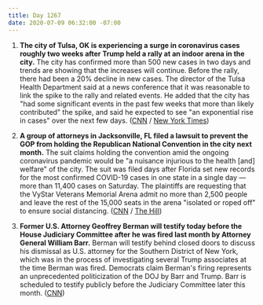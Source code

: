 ```yaml
---
title: Day 1267
date: 2020-07-09 06:32:00 -07:00
---
```


1. **The city of Tulsa, OK is experiencing a surge in coronavirus cases roughly two weeks after Trump held a rally at an indoor arena in the city.** The city has confirmed more than 500 new cases in two days and trends are showing that the increases will continue. Before the rally, there had been a 20% decline in new cases. The director of the Tulsa Health Department said at a news conference that it was reasonable to link the spike to the rally and related events. He added that the city has "had some significant events in the past few weeks that more than likely contributed" the spike, and said he expected to see "an exponential rise in cases" over the next few days. ([CNN](https://www.cnn.com/2020/07/08/us/tulsa-covid-trump-rally-contact-tracers-trnd/index.html) / [New York Times](https://www.nytimes.com/2020/07/08/us/politics/coronavirus-tulsa-trump-rally.html))

2. **A group of attorneys in Jacksonville, FL filed a lawsuit to prevent the GOP from holding the Republican National Convention in the city next month.** The suit claims holding the convention amid the ongoing coronavirus pandemic would be "a nuisance injurious to the health \[and\] welfare" of the city. The suit was filed days after Florida set new records for the most confirmed COVID-19 cases in one state in a single day — more than 11,400 cases on Saturday. The plaintiffs are requesting that the VyStar Veterans Memorial Arena admit no more than 2,500 people and leave the rest of the 15,000 seats in the arena "isolated or roped off" to ensure social distancing. ([CNN](https://www.cnn.com/2020/07/08/politics/florida-lawyers-sue-republican-convention/index.html) / [The Hill](https://thehill.com/homenews/campaign/506512-jacksonville-attorneys-sue-to-block-republican-national-convention))

3. **Former U.S. Attorney Geoffrey Berman will testify today before the House Judiciary Committee after he was fired last month by Attorney General William Barr.** Berman will testify behind closed doors to discuss his dismissal as U.S. attorney for the Southern District of New York, which was in the process of investigating several Trump associates at the time Berman was fired. Democrats claim Berman's firing represents an unprecedented politicization of the DOJ by Barr and Trump. Barr is scheduled to testify publicly before the Judiciary Committee later this month. ([CNN](https://www.cnn.com/2020/07/09/politics/geoffrey-berman-house-testimony/index.html))